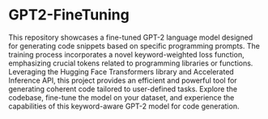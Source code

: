 # GPT2-FineTuning

This repository showcases a fine-tuned GPT-2 language model designed for generating code snippets based on specific programming prompts. The training process incorporates a novel keyword-weighted loss function, emphasizing crucial tokens related to programming libraries or functions. Leveraging the Hugging Face Transformers library and Accelerated Inference API, this project provides an efficient and powerful tool for generating coherent code tailored to user-defined tasks. Explore the codebase, fine-tune the model on your dataset, and experience the capabilities of this keyword-aware GPT-2 model for code generation.
